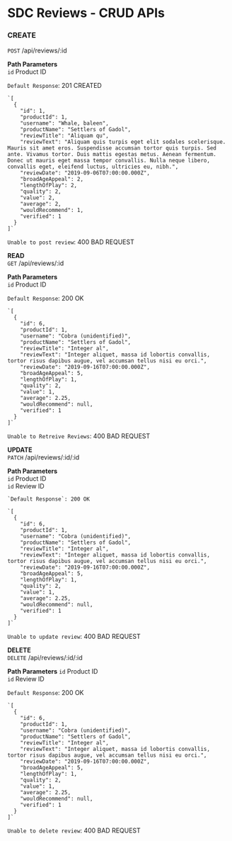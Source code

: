 # SDC Reviews - CRUD APIs

### CREATE <br />
  `POST` /api/reviews/:id

**Path Parameters**<br />
`id` Product ID

  `Default Response`: 201 CREATED

    `[
      {
        "id": 1,
        "productId": 1,
        "username": "Whale, baleen",
        "productName": "Settlers of Gadol",
        "reviewTitle": "Aliquam qu",
        "reviewText": "Aliquam quis turpis eget elit sodales scelerisque. Mauris sit amet eros. Suspendisse accumsan tortor quis turpis. Sed ante. Vivamus tortor. Duis mattis egestas metus. Aenean fermentum. Donec ut mauris eget massa tempor convallis. Nulla neque libero, convallis eget, eleifend luctus, ultricies eu, nibh.",
        "reviewDate": "2019-09-06T07:00:00.000Z",
        "broadAgeAppeal": 2,
        "lengthOfPlay": 2,
        "quality": 2,
        "value": 2,
        "average": 2,
        "wouldRecommend": 1,
        "verified": 1
      }
    ]`

   `Unable to post review`: 400 BAD REQUEST

**READ** <br />
  `GET` /api/reviews/:id

**Path Parameters**<br />
`id` Product ID

  `Default Response`: 200 OK

    `[
      {
        "id": 6,
        "productId": 1,
        "username": "Cobra (unidentified)",
        "productName": "Settlers of Gadol",
        "reviewTitle": "Integer al",
        "reviewText": "Integer aliquet, massa id lobortis convallis, tortor risus dapibus augue, vel accumsan tellus nisi eu orci.",
        "reviewDate": "2019-09-16T07:00:00.000Z",
        "broadAgeAppeal": 5,
        "lengthOfPlay": 1,
        "quality": 2,
        "value": 1,
        "average": 2.25,
        "wouldRecommend": null,
        "verified": 1
      }
    ]`

  `Unable to Retreive Reviews`: 400 BAD REQUEST

**UPDATE** <br />
  `PATCH` /api/reviews/:id/:id

**Path Parameters**<br />
`id` Product ID<br />
`id` Review ID

    `Default Response`: 200 OK

    `[
      {
        "id": 6,
        "productId": 1,
        "username": "Cobra (unidentified)",
        "productName": "Settlers of Gadol",
        "reviewTitle": "Integer al",
        "reviewText": "Integer aliquet, massa id lobortis convallis, tortor risus dapibus augue, vel accumsan tellus nisi eu orci.",
        "reviewDate": "2019-09-16T07:00:00.000Z",
        "broadAgeAppeal": 5,
        "lengthOfPlay": 1,
        "quality": 2,
        "value": 1,
        "average": 2.25,
        "wouldRecommend": null,
        "verified": 1
      }
    ]`

  `Unable to update review`: 400 BAD REQUEST

**DELETE** <br />
  `DELETE` /api/reviews/:id/:id

**Path Parameters**
`id` Product ID<br />
`id` Review ID

  `Default Response`: 200 OK

    `[
      {
        "id": 6,
        "productId": 1,
        "username": "Cobra (unidentified)",
        "productName": "Settlers of Gadol",
        "reviewTitle": "Integer al",
        "reviewText": "Integer aliquet, massa id lobortis convallis, tortor risus dapibus augue, vel accumsan tellus nisi eu orci.",
        "reviewDate": "2019-09-16T07:00:00.000Z",
        "broadAgeAppeal": 5,
        "lengthOfPlay": 1,
        "quality": 2,
        "value": 1,
        "average": 2.25,
        "wouldRecommend": null,
        "verified": 1
      }
    ]`

  `Unable to delete review`: 400 BAD REQUEST
